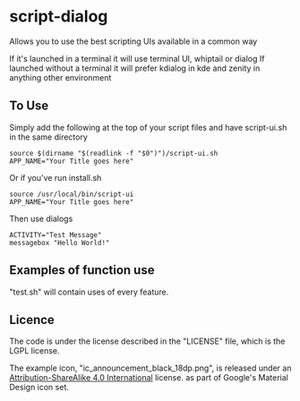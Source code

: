 script-dialog
=============

Allows you to use the best scripting UIs available in a common way

If it's launched in a terminal it will use terminal UI, whiptail or dialog
If launched without a terminal it will prefer kdialog in kde and zenity in anything other environment

To Use
-------
Simply add the following at the top of your script files and have script-ui.sh in the same directory

    source $(dirname "$(readlink -f "$0")")/script-ui.sh
    APP_NAME="Your Title goes here"

Or if you've run install.sh

    source /usr/local/bin/script-ui
    APP_NAME="Your Title goes here"

Then use dialogs

    ACTIVITY="Test Message"
    messagebox "Hello World!"

Examples of function use
------------------------
"test.sh" will contain uses of every feature.

Licence
--------
The code is under the license described in the "LICENSE" file, which is the LGPL license.

The example icon, "ic_announcement_black_18dp.png", is released under an [Attribution-ShareAlike 4.0 International](http://creativecommons.org/licenses/by-sa/4.0/) license. as part of Google's Material Design icon set.
